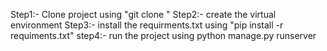Step1:- Clone project using "git clone <github project link>" 
Step2:- create the virtual environment 
Step3:- install the requirments.txt using "pip install -r requiments.txt"
step4:- run the project using python manage.py runserver
